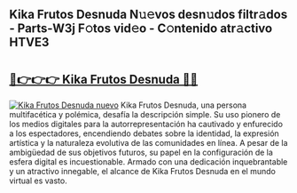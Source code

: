 ## Kika Frutos Desnuda N𝚞𝚎vos desn𝚞dos filtr𝚊dos - Parts-W3j F𝚘tos vid𝚎o - C𝚘ntenido atr𝚊ctivo HTVE3

# <h2><a href="http://mb7alx.tromn.icu/?c=Kika+Frutos+Desnuda">🔗👉👉👉 Kika Frutos Desnuda 🔗🔗</a></h2>

[![Kika Frutos Desnuda nuevo](https://i.imgur.com/pEAQMta.gif)](http://mb7alx.tromn.icu/?c=Kika+Frutos+Desnuda)
Kika Frutos Desnuda, una persona multifacética y polémica, desafía la descripción simple. Su uso pionero de los medios digitales para la autorrepresentación ha cautivado y enfurecido a los espectadores, encendiendo debates sobre la identidad, la expresión artística y la naturaleza evolutiva de las comunidades en línea. A pesar de la ambigüedad de sus objetivos futuros, su papel en la configuración de la esfera digital es incuestionable. Armado con una dedicación inquebrantable y un atractivo innegable, el alcance de Kika Frutos Desnuda en el mundo virtual es vasto.
